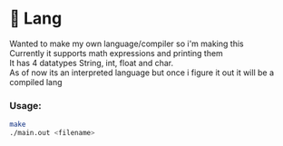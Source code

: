 # :moyai: Lang

Wanted to make my own language/compiler so i'm making this  
Currently it supports math expressions and printing them  
It has 4 datatypes String, int, float and char.  
As of now its an interpreted language but once i figure it out it will be a compiled lang

### Usage:

```bash
make
./main.out <filename>
```